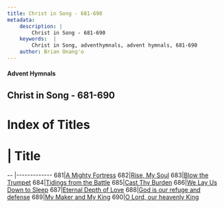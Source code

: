 ```yaml
---
title: Christ in Song - 681-690
metadata:
    description: |
        Christ in Song - 681-690
    keywords:  |
        Christ in Song, adventhymnals, advent hymnals, 681-690
    author: Brian Onang'o
---
```


#### Advent Hymnals
## Christ in Song - 681-690

# Index of Titles
# | Title                        
-- |-------------
681|[A Mighty Fortress](/christ-in-song/601-700/681-690/A-Mighty-Fortress)
682|[Rise, My Soul](/christ-in-song/601-700/681-690/Rise,-My-Soul)
683|[Blow the Trumpet](/christ-in-song/601-700/681-690/Blow-the-Trumpet)
684|[Tidings from the Battle](/christ-in-song/601-700/681-690/Tidings-from-the-Battle)
685|[Cast Thy Burden](/christ-in-song/601-700/681-690/Cast-Thy-Burden)
686|[We Lay Us Down to Sleep](/christ-in-song/601-700/681-690/We-Lay-Us-Down-to-Sleep)
687|[Eternal Depth of Love](/christ-in-song/601-700/681-690/Eternal-Depth-of-Love)
688|[God is our refuge and defense](/christ-in-song/601-700/681-690/God-is-our-refuge-and-defense)
689|[My Maker and My King](/christ-in-song/601-700/681-690/My-Maker-and-My-King)
690|[O Lord, our heavenly King](/christ-in-song/601-700/681-690/O-Lord,-our-heavenly-King)